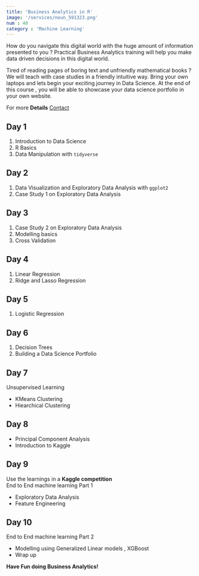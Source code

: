 ```yaml
---
title: 'Business Analytics in R'
image: '/services/noun_591323.png'  
num : 40
category : 'Machine Learning'
---
```


How do you navigate this digital world with the huge amount of information presented to you ? Practical Business Analytics training will help you make data driven decisions in this digital world.     

Tired of reading pages of boring text and unfriendly mathematical books ? We will teach with case studies in a friendly intuitive way. Bring your own laptops and lets begin your exciting journey in Data Science. At the end of this course , you will be able to showcase your data science portfolio in your own website.   


             
For more **Details**   <a href="{{site.baseurl}}/contact" class="button">Contact</a>


## Day 1
1. Introduction to Data Science
2. R Basics
3. Data Manipulation with `tidyverse`           

## Day 2                 
1. Data Visualization and Exploratory Data Analysis with `ggplot2`       
2. Case Study 1 on Exploratory Data Analysis          

##  Day 3
1. Case Study 2 on Exploratory Data Analysis             
2. Modelling basics             
3. Cross Validation            

## Day 4
1. Linear Regression        
2. Ridge and Lasso Regression                 

## Day 5
1. Logistic Regression             

## Day 6
1. Decision Trees            
2. Building a Data Science Portfolio       

## Day 7           
Unsupervised Learning     
- KMeans Clustering               
- Hiearchical  Clustering        

## Day 8
- Principal Component Analysis      
- Introduction to Kaggle        
             
## Day 9              

Use the learnings in a **Kaggle competition**       
End to End machine learning Part 1       
- Exploratory Data Analysis            
- Feature Engineering            
                        
## Day 10           
End to End machine learning Part 2      
- Modelling using Generalized Linear models , XGBoost            
- Wrap up            
          

**Have Fun doing Business Analytics!**